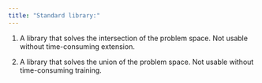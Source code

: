 ```yaml
---
title: "Standard library:"
---
```



<ol>
<li><p>A library that solves the intersection of the problem space. Not usable without time-consuming extension.</p></li>
<li><p>A library that solves the union of the problem space. Not usable without time-consuming training.</p></li>
</ol>